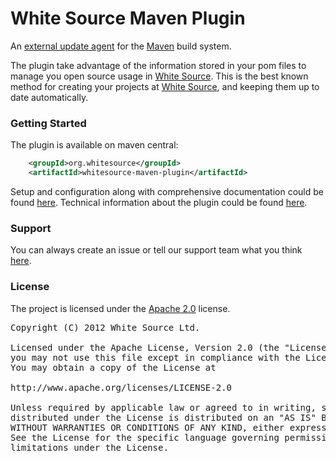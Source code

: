 White Source Maven Plugin
===================

An [external update agent][1] for the [Maven][2] build system.

The plugin take advantage of the information stored in your pom files to manage you open source usage in [White Source][3].
This is the best known method for creating your projects at [White Source][3], and keeping them up to date automatically.

### Getting Started

The plugin is available on maven central:

```xml
    <groupId>org.whitesource</groupId>
    <artifactId>whitesource-maven-plugin</artifactId>
```

Setup and configuration along with comprehensive documentation could be found [here][4].
Technical information about the plugin could be found [here][5].

### Support
You can always create an issue or tell our support team what you think [here][6].

### License
The project is licensed under the [Apache 2.0][7] license.
<pre>
Copyright (C) 2012 White Source Ltd.

Licensed under the Apache License, Version 2.0 (the "License");
you may not use this file except in compliance with the License.
You may obtain a copy of the License at

http://www.apache.org/licenses/LICENSE-2.0

Unless required by applicable law or agreed to in writing, software
distributed under the License is distributed on an "AS IS" BASIS,
WITHOUT WARRANTIES OR CONDITIONS OF ANY KIND, either express or implied.
See the License for the specific language governing permissions and
limitations under the License.
</pre>

[1]: http://www.github.com/whitesource/agents
[2]: http://maven.apache.org
[3]: http://www.whitesourcesoftware.com
[4]: http://docs.whitesourcesoftware.com/display/serviceDocs/Maven+plugin
[5]: http://whitesource.github.com/maven-plugin
[6]: mailto:support@whitesourcesoftware.com
[7]: http://www.apache.org/licenses/LICENSE-2.0.html
